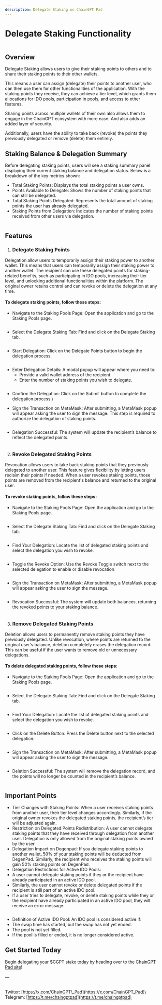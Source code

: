 ```yaml
---
description: Delegate Staking on ChainGPT Pad
---
```


# Delegate Staking Functionality

<figure><img src="../../.gitbook/assets/Screenshot 2025-03-20 16.49.25.png" alt=""><figcaption></figcaption></figure>

## Overview

Delegate Staking allows users to give their staking points to others and to share their staking points to their other wallets.&#x20;

This means a user can assign (delegate) their points to another user, who can then use them for other functionalities of the application. With the staking points they receive, they can achieve a tier level, which grants them allocations for IDO pools, participation in pools, and access to other features.&#x20;

Sharing points across multiple wallets of their own also allows them to engage in the ChainGPT ecosystem with more ease. And also adds an added layer of security.

Additionally, users have the ability to take back (revoke) the points they previously delegated or remove (delete) them entirely.

## Staking Balance & Delegation Summary

Before delegating staking points, users will see a staking summary panel displaying their current staking balance and delegation status. Below is a breakdown of the key metrics shown:

* Total Staking Points: Displays the total staking points a user owns.
* Points Available to Delegate: Shows the number of staking points that can still be delegated.
* Total Staking Points Delegated: Represents the total amount of staking points the user has already delegated.
* Staking Points from Delegation: Indicates the number of staking points received from other users via delegation.

<figure><img src="https://lh7-rt.googleusercontent.com/docsz/AD_4nXesJ5ztgBGOLKZpQJ7WufX5yBWNtk1y10XCeeK-WkBBulzebgRS7z8pG-wgL6aFKQvh3P0bQx_YIQRo04tYaIpstmkif6_zlDSkWisO3MB_5VhXnSjNODXTyi5-o5_XP6M-S5hdJQ?key=EnS-6xtZMtwe-L-yEeVDWuZl" alt=""><figcaption></figcaption></figure>

## Features

1. ### Delegate Staking Points

Delegation allow users to temporarily assign their staking power to another wallet. This means that users can temporarily assign their staking power to another wallet. The recipient can use these delegated points for staking-related benefits, such as participating in IDO pools, increasing their tier level, and unlocking additional functionalities within the platform. The original owner retains control and can revoke or delete the delegation at any time.

#### To delegate staking points, follow these steps:

* Navigate to the Staking Pools Page: Open the application and go to the Staking Pools page.

<figure><img src="https://lh7-rt.googleusercontent.com/docsz/AD_4nXc0WnO9a6Mw0JYorJ8EQkqRxWe0OSzoJctDPBdzl5hitqgq7XdhCt71XZGfr___XEgJSH-PzLDS8HUVV9rsrfo77J3uJXjNBdUGRT1bPSACrn6YVWdXVWgV18oRZyKDAtSjFl2ONA?key=EnS-6xtZMtwe-L-yEeVDWuZl" alt=""><figcaption></figcaption></figure>

* Select the Delegate Staking Tab: Find and click on the Delegate Staking tab.

<figure><img src="../../.gitbook/assets/image (39).png" alt=""><figcaption></figcaption></figure>

* Start Delegation: Click on the Delegate Points button to begin the delegation process.

<figure><img src="https://lh7-rt.googleusercontent.com/docsz/AD_4nXfU4aJeWaT2y1jbggwlNfKi1CwRfohxuWpiD8q-3dZ2WgXLByzkftSbbfn3YircedUlc1WYTY6NI-VHRRPkXt2KxK20YvVsOKtFS7j7Ckvf-nHVBZRQpKE_Cf3_PmZjTltM6N9sZg?key=EnS-6xtZMtwe-L-yEeVDWuZl" alt=""><figcaption></figcaption></figure>

* Enter Delegation Details: A modal popup will appear where you need to:
  * Provide a valid wallet address of the recipient.
  * Enter the number of staking points you wish to delegate.

<figure><img src="https://lh7-rt.googleusercontent.com/docsz/AD_4nXdOGyusbRZR6-_Rk9-w2HauZFqaI3VQoCune98T19ysKEd3g2CBdZMAVGTfGauiy9XakJMu48tPrsC38pUmFwZHGQWj4sKKydtJVTCmIHlwOetOB5mijLfFbkWwvXLmkot2f0ll?key=EnS-6xtZMtwe-L-yEeVDWuZl" alt=""><figcaption></figcaption></figure>

* Confirm the Delegation: Click on the Submit button to complete the delegation process.\

* Sign the Transaction on MetaMask: After submitting, a MetaMask popup will appear asking the user to sign the message. This step is required to authorize the delegation of staking points.

<figure><img src="https://lh7-rt.googleusercontent.com/docsz/AD_4nXfojUCWPyZZUXpZB7aOpkxF1_sdu-lPxhrcMVkKbPJkEqw4LhW86UKe0YPEokC9yXCYWiWEbDj0chr2weBi-ulrSes1M63xVjo3GT1e8Wjplvf7Kjvgi8d7AqgqBvMuyzdeyGpoXg?key=EnS-6xtZMtwe-L-yEeVDWuZl" alt=""><figcaption></figcaption></figure>

* Delegation Successful: The system will update the recipient’s balance to reflect the delegated points.

<figure><img src="https://lh7-rt.googleusercontent.com/docsz/AD_4nXdVMRkDqrZd7hG7KNxTs_bD1SGPeohS1ku_sdGAjO8nFN8EzKPQa7cmcmtufY7hM5CSESt6Gy6jqtjpQK4Ot2Lq6sv4q-Ume5MfZNbit2eXs5j95i5xAN5ec1s5-C3w_apv1GGu?key=EnS-6xtZMtwe-L-yEeVDWuZl" alt=""><figcaption></figcaption></figure>

2. ### Revoke Delegated Staking Points

Revocation allows users to take back staking points that they previously delegated to another user. This feature gives flexibility by letting users reclaim their points if needed. When a user revokes staking points, those points are removed from the recipient's balance and returned to the original user.

#### To revoke staking points, follow these steps:

* Navigate to the Staking Pools Page: Open the application and go to the Staking Pools page.

<figure><img src="https://lh7-rt.googleusercontent.com/docsz/AD_4nXc0WnO9a6Mw0JYorJ8EQkqRxWe0OSzoJctDPBdzl5hitqgq7XdhCt71XZGfr___XEgJSH-PzLDS8HUVV9rsrfo77J3uJXjNBdUGRT1bPSACrn6YVWdXVWgV18oRZyKDAtSjFl2ONA?key=EnS-6xtZMtwe-L-yEeVDWuZl" alt=""><figcaption></figcaption></figure>

* Select the Delegate Staking Tab: Find and click on the Delegate Staking tab.

<figure><img src="https://lh7-rt.googleusercontent.com/docsz/AD_4nXf3sVdrD2cXVwG0-D_X9zpMKNbkt5JNm7xI621c3_GsQbcG35VoCiTOopx2EkS8POdk-ZJjmAWETdwGeGkQDT63iRc62Ui2jTYHG6SlAk_vPa8pik2cRXGou5bdpK06uZWwwFuybQ?key=EnS-6xtZMtwe-L-yEeVDWuZl" alt=""><figcaption></figcaption></figure>

* Find Your Delegation: Locate the list of delegated staking points and select the delegation you wish to revoke.

<figure><img src="https://lh7-rt.googleusercontent.com/docsz/AD_4nXfHQuOwE2Hvu7cF5ngW7XQnYJwmYiGMspoxdF19q_7EhKRt-918TxjVIqUvUx-4V3iYl5aTrkf5eEN9YFIolVnlke6vo7AReJGZJRkKqB5j4TBN1gHyzDUidvxfRD1lhc-u8mv3HA?key=EnS-6xtZMtwe-L-yEeVDWuZl" alt=""><figcaption></figcaption></figure>

* Toggle the Revoke Option: Use the Revoke Toggle switch next to the selected delegation to enable or disable revocation.

<figure><img src="https://lh7-rt.googleusercontent.com/docsz/AD_4nXdikFq56LeSXNrDZiuhonlueKp1Cg_k-9Ge2kiQbWACZAFo4lKwLZHlkhNVGdo5HtI5P_IDwsi9Di78r6ojkOUAZjVyf1Agu0sshsyvGb-3pDEWhs2lidbv_KKiPrO-29FJqUMz?key=EnS-6xtZMtwe-L-yEeVDWuZl" alt=""><figcaption></figcaption></figure>

* Sign the Transaction on MetaMask: After submitting, a MetaMask popup will appear asking the user to sign the message.

<figure><img src="https://lh7-rt.googleusercontent.com/docsz/AD_4nXe2ShQ8ccclVq_C0mqc6y3_sgJozS14vLrOtdnHNyaFd5zBrwui7TZk4Th6NofL6IjWpM0MBsXj00WFSYQKfMMiIhha_J6PplAhdIltpmZuZh1UUox4TqyO1l4xDqnSGMeqDfPeSw?key=EnS-6xtZMtwe-L-yEeVDWuZl" alt=""><figcaption></figcaption></figure>

* Revocation Successful: The system will update both balances, returning the revoked points to your staking balance.

<figure><img src="https://lh7-rt.googleusercontent.com/docsz/AD_4nXdK4scSDQtsDibfxVu1QiT6SPfft6KkXghjdKODQFvBefWMGJXgvMhuvqKCmJEeGF9QKp1WyS0y_ndUQEz02x9ywj1sm2eom2AMh2Xz7nz81o6qi44X7xrv_Mhs9qp2jcXZ2qQheA?key=EnS-6xtZMtwe-L-yEeVDWuZl" alt=""><figcaption></figcaption></figure>

3. ### Remove Delegated Staking Points

Deletion allows users to permanently remove staking points they have previously delegated. Unlike revocation, where points are returned to the original user's balance, deletion completely erases the delegation record. This can be useful if the user wants to remove old or unnecessary delegations.

#### To delete delegated staking points, follow these steps:

* Navigate to the Staking Pools Page: Open the application and go to the Staking Pools page.

<figure><img src="https://lh7-rt.googleusercontent.com/docsz/AD_4nXc0WnO9a6Mw0JYorJ8EQkqRxWe0OSzoJctDPBdzl5hitqgq7XdhCt71XZGfr___XEgJSH-PzLDS8HUVV9rsrfo77J3uJXjNBdUGRT1bPSACrn6YVWdXVWgV18oRZyKDAtSjFl2ONA?key=EnS-6xtZMtwe-L-yEeVDWuZl" alt=""><figcaption></figcaption></figure>

* Select the Delegate Staking Tab: Find and click on the Delegate Staking tab.

<figure><img src="https://lh7-rt.googleusercontent.com/docsz/AD_4nXf3sVdrD2cXVwG0-D_X9zpMKNbkt5JNm7xI621c3_GsQbcG35VoCiTOopx2EkS8POdk-ZJjmAWETdwGeGkQDT63iRc62Ui2jTYHG6SlAk_vPa8pik2cRXGou5bdpK06uZWwwFuybQ?key=EnS-6xtZMtwe-L-yEeVDWuZl" alt=""><figcaption></figcaption></figure>

* Find Your Delegation: Locate the list of delegated staking points and select the delegation you wish to revoke.

<figure><img src="https://lh7-rt.googleusercontent.com/docsz/AD_4nXfHQuOwE2Hvu7cF5ngW7XQnYJwmYiGMspoxdF19q_7EhKRt-918TxjVIqUvUx-4V3iYl5aTrkf5eEN9YFIolVnlke6vo7AReJGZJRkKqB5j4TBN1gHyzDUidvxfRD1lhc-u8mv3HA?key=EnS-6xtZMtwe-L-yEeVDWuZl" alt=""><figcaption></figcaption></figure>

* Click on the Delete Button: Press the Delete button next to the selected delegation.

<figure><img src="https://lh7-rt.googleusercontent.com/docsz/AD_4nXe5ISLSXJVvkcUfBOqdl-H2awiEC30-823dv2vgR9ygUnXA5B96mS1xP-2IqlmHGZBuJLPa5u8X9My1k75gx38wzUdluv02tMj_7TWxkgJpxPVM3UGhCK6BqGcATZXYvUlthjVu?key=EnS-6xtZMtwe-L-yEeVDWuZl" alt=""><figcaption></figcaption></figure>

* Sign the Transaction on MetaMask: After submitting, a MetaMask popup will appear asking the user to sign the message.

<figure><img src="https://lh7-rt.googleusercontent.com/docsz/AD_4nXe2ShQ8ccclVq_C0mqc6y3_sgJozS14vLrOtdnHNyaFd5zBrwui7TZk4Th6NofL6IjWpM0MBsXj00WFSYQKfMMiIhha_J6PplAhdIltpmZuZh1UUox4TqyO1l4xDqnSGMeqDfPeSw?key=EnS-6xtZMtwe-L-yEeVDWuZl" alt=""><figcaption></figcaption></figure>

* Deletion Successful: The system will remove the delegation record, and the points will no longer be counted in the recipient’s balance.

<figure><img src="https://lh7-rt.googleusercontent.com/docsz/AD_4nXeWnM_yTGwQwE2hdh0Pp8FVZb-IhJDrUHkZGKLa8fOK1p5KcoHHzE2-Bhu17d4dvTTM6wNsW3NiBEjT5rAKZA6y0lwNJEcQHGP7E_x73HliVtMrjdoRkJLjG-ep1RaZiTDwVvxWow?key=EnS-6xtZMtwe-L-yEeVDWuZl" alt=""><figcaption></figcaption></figure>

## Important Points

* Tier Changes with Staking Points: When a user receives staking points from another user, their tier level changes accordingly. Similarly, if the original owner revokes the delegated staking points, the recipient’s tier will be adjusted again.
* Restriction on Delegated Points Redistribution: A user cannot delegate staking points that they have received through delegation from another user. Delegation is only allowed from the original staking points owned by the user.
* Delegation Impact on Degenpad: If you delegate staking points to another wallet, 50% of your staking points will be deducted from DegenPad. Similarly, the recipient who receives the staking points will gain 50% staking points on DegenPad.
* Delegation Restrictions for Active IDO Pools:
* A user cannot delegate staking points if they or the recipient have already participated in an active IDO pool.
* Similarly, the user cannot revoke or delete delegated points if the recipient is still part of an active IDO pool.
* If a user tries to delegate, revoke, or delete staking points while they or the recipient have already participated in an active IDO pool, they will receive an error message.

<figure><img src="https://lh7-rt.googleusercontent.com/docsz/AD_4nXcsTvHKwsRUZZIG0MBnsjiXLpRzBFqsH5M5oVM9qdmCoxYFZcFx9XRCyCU5TYVB84l7FAqNQCJrt-p4r5BegZQCx7_TMvAxpVndNnmV0NNkFMQ1ISyAYpyUOHXdjksUqSBk-Bnz?key=EnS-6xtZMtwe-L-yEeVDWuZl" alt=""><figcaption></figcaption></figure>

* Definition of Active IDO Pool: An IDO pool is considered active if:
* The swap time has started, but the swap has not yet ended.
* The pool is not yet filled.
* If the pool is filled or ended, it is no longer considered active.

## Get Started Today

Begin delegating your $CGPT stake today by heading over to the [ChainGPT Pad site](https://t.co/X85z84M7t5)!\
\
—&#x20;

\
Twitter: [https://x.com/ChainGPT\_Pad](https://x.com/ChainGPT_Pad)\
Telegram: [https://t.me/chaingptpad](https://t.me/chaingptpad)
